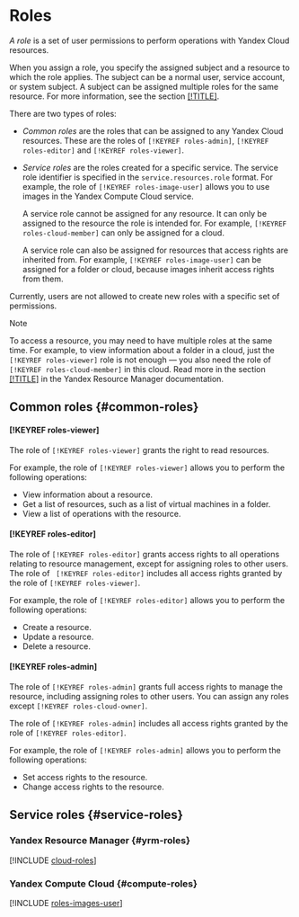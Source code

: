 # Roles

_A role_ is a set of user permissions to perform operations with Yandex Cloud resources.

When you assign a role, you specify the assigned subject and a resource to which the role applies. The subject can be a normal user, service account, or system subject. A subject can be assigned multiple roles for the same resource. For more information, see the section [[!TITLE]](access-bindings.md).

There are two types of roles:

- _Common roles_ are the roles that can be assigned to any Yandex Cloud resources. These are the roles of `[!KEYREF roles-admin]`, `[!KEYREF roles-editor]` and `[!KEYREF roles-viewer]`.

- _Service roles_ are the roles created for a specific service. The service role identifier is specified in the `service.resources.role`  format. For example, the role of `[!KEYREF roles-image-user]` allows you to use images in the Yandex Compute Cloud service.

    A service role cannot be assigned for any resource. It can only be assigned to the resource the role is intended for. For example, `[!KEYREF roles-cloud-member]` can only be assigned for a cloud.

    A service role can also be assigned for resources that access rights are inherited from. For example, `[!KEYREF roles-image-user]` can be assigned for a folder or cloud, because images inherit access rights from them.

Currently, users are not allowed to create new roles with a specific set of permissions.

> [!NOTE]
>
> To access a resource, you may need to have multiple roles at the same time. For example, to view information about a folder in a cloud, just the `[!KEYREF roles-viewer]` role is not enough — you also need the role of `[!KEYREF roles-cloud-member]` in this cloud. Read more in the section [[!TITLE]](../../../resource-manager/concepts/resources-hierarchy.md) in the Yandex Resource Manager documentation.

## Common roles {#common-roles}

#### [!KEYREF roles-viewer]

The role of `[!KEYREF roles-viewer]` grants the right to read resources.

For example, the role of `[!KEYREF roles-viewer]` allows you to perform the following operations:

- View information about a resource.
- Get a list of resources, such as a list of virtual machines in a folder.
- View a list of operations with the resource.

#### [!KEYREF roles-editor]

The role of `[!KEYREF roles-editor]` grants access rights to all operations relating to resource management, except for assigning roles to other users. The role of ` [!KEYREF roles-editor]` includes all access rights granted by the role of `[!KEYREF roles-viewer]`.

For example, the role of `[!KEYREF roles-editor]` allows you to perform the following operations:

- Create a resource.
- Update a resource.
- Delete a resource.

#### [!KEYREF roles-admin]

The role of `[!KEYREF roles-admin]` grants full access rights to manage the resource, including assigning roles to other users. You can assign any roles except `[!KEYREF roles-cloud-owner]`.

The role of `[!KEYREF roles-admin]` includes all access rights granted by the role of `[!KEYREF roles-editor]`.

For example, the role of `[!KEYREF roles-admin]` allows you to perform the following operations:

- Set access rights to the resource.
- Change access rights to the resource.

## Service roles {#service-roles}

### Yandex Resource Manager {#yrm-roles}

[!INCLUDE [cloud-roles](../../../_includes/cloud-roles.md)]

### Yandex Compute Cloud {#compute-roles}

[!INCLUDE [roles-images-user](../../../_includes/roles-images-user.md)]

